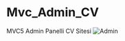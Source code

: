 # Mvc_Admin_CV
MVC5 Admin Panelli CV Sitesi
![Admin](https://github.com/Gulermut/Mvc_Admin_CV/assets/148389310/20c15777-ab86-4f10-9712-c4ddc4c9ce38)
